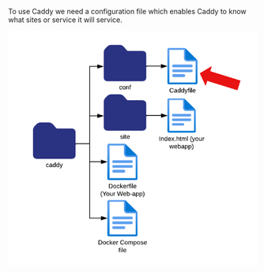 To use Caddy we need a configuration file which enables Caddy to know what sites or service it will service. 

![step2-3](./assets/step2-3.png)